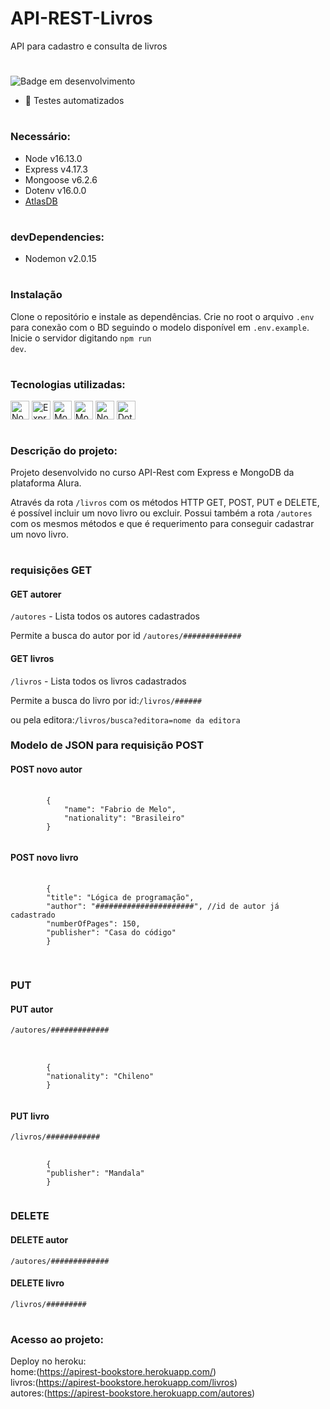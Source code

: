 # API-REST-Livros

API para cadastro e consulta de livros

#

![Badge em desenvolvimento](https://img.shields.io/badge/Status-Em%20Desenvolvimento-green)

-   :construction: Testes automatizados

#

### Necessário:

-   Node v16.13.0
-   Express v4.17.3
-   Mongoose v6.2.6
-   Dotenv v16.0.0
-   [AtlasDB](https://www.mongodb.com/cloud/atlas/register2?utm_content=rlsapostreg&utm_source=google&utm_campaign=gs_americas_rlsamultirest_search_brand_dsa_atlas_desktop_rlsa_postreg&utm_term=&utm_medium=cpc_paid_search&utm_ad=&utm_ad_campaign_id=14412646452&adgroup=131761126052&gclid=CjwKCAjwjZmTBhB4EiwAynRmD3JD4QUDj02w3aI9r5GYfxuNvWxmExkd8_g-rcq5gJXJbv38UMlBqhoCIrwQAvD_BwE)

#

### devDependencies:

-   Nodemon v2.0.15

#

### Instalação

Clone o repositório e instale as dependências.
Crie no root o arquivo <code>.env</code> para conexão com o BD seguindo o modelo disponível em <code>.env.example</code>.
Inicie o servidor digitando <code>npm run dev</code>.

#

### Tecnologias utilizadas:

<div>
    <img align="center" alt="Nodejs" height="30"  src="https://cdn.jsdelivr.net/gh/devicons/devicon/icons/nodejs/nodejs-original.svg">
    <img align="center" alt="Express" height="30" src="https://cdn.jsdelivr.net/gh/devicons/devicon/icons/express/xpress-original-wordmark.svg">
    <img align="center" alt="MongoDB" height="30" src="https://cdn.jsdelivr.net/gh/devicons/devicon/icons/mongodb/mongodb-original-wordmark.svg">
    <img align="center" alt="Mongoose" height="30" src="https://www.pngfind.com/pngs/m/430-4309574_mongoose-js-logo-hd-png-download.png">
    <img align="center" alt="Nodemon" height="30" src="https://user-images.githubusercontent.com/13700/35731649-652807e8-080e-11e8-88fd-1b2f6d553b2d.png">
     <img align="center" alt="Dotenv" height="30" src="https://api.nuget.org/v3-flatcontainer/dotenv.net/3.1.1/icon">

</div>

#

### Descrição do projeto:

<p>Projeto desenvolvido no curso API-Rest com Express e MongoDB da plataforma Alura.</p>
<p>Através da rota <code>/livros</code> com os métodos HTTP GET, POST, PUT e DELETE, é possível incluir um novo livro ou excluir. Possui também a rota <code>/autores</code> com os mesmos métodos e que é requerimento para conseguir cadastrar um novo livro.</p>

#

### requisições GET

#### GET autorer

<code>/autores</code> - Lista todos os autores cadastrados

<p>Permite a busca do autor por id <code>/autores/#############</code></p>

#### GET livros

<code>/livros</code> - Lista todos os livros cadastrados

<p>Permite a busca do livro por id:<code>/livros/######</code></p>
<p>ou pela editora:<code>/livros/busca?editora=nome da editora</code></p>

### Modelo de JSON para requisição POST

#### POST novo autor

<pre>
    <code>
        {   
            "name": "Fabrio de Melo",
            "nationality": "Brasileiro"
        }
    </code>
</pre>

#### POST novo livro

<pre>
    <code>
        {  
        "title": "Lógica de programação",
        "author": "######################", //id de autor já cadastrado
        "numberOfPages": 150,
        "publisher": "Casa do código"
        }
    </code>
</pre>

#

### PUT

#### PUT autor

<code>/autores/############# </code><br>

<pre>

    <code>
        {
        "nationality": "Chileno"
        }
    </code>
</pre>

#### PUT livro

<code>/livros/############</code><br>

<pre>
    <code>
        {
        "publisher": "Mandala"
        }
    </code>
</pre>

### DELETE

#### DELETE autor

<code>/autores/############# <!--id do autor --></code>

#### DELETE livro

<code>/livros/######### <!--id do livro --></code>

#

### Acesso ao projeto:

Deploy no heroku:<br>
home:(https://apirest-bookstore.herokuapp.com/)<br>
livros:(https://apirest-bookstore.herokuapp.com/livros)<br>
autores:(https://apirest-bookstore.herokuapp.com/autores)<br>
